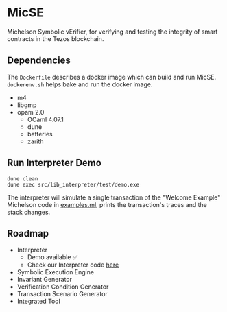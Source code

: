 # MicSE
Michelson Symbolic vErifier, for verifying and testing the integrity of smart contracts in the Tezos blockchain.


## Dependencies
The `Dockerfile` describes a docker image which can build and run MicSE. `dockerenv.sh` helps bake and run the docker image.
* m4
* libgmp
* opam 2.0
  * OCaml 4.07.1
  * dune
  * batteries
  * zarith
  

## Run Interpreter Demo
```
dune clean
dune exec src/lib_interpreter/test/demo.exe
```
The interpreter will simulate a single transaction of the "Welcome Example" Michelson code in [examples.ml](src/lib_interpreter/test/examples.ml), prints the transaction's traces and the stack changes.


## Roadmap
* Interpreter
  * Demo available :white_check_mark:
  * Check our Interpreter code [here](src/lib_interpreter/)
* Symbolic Execution Engine
* Invariant Generator
* Verification Condition Generator
* Transaction Scenario Generator
* Integrated Tool

